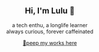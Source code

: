 <div align="center">

## Hi, I'm Lulu 👋

a tech enthu, a longlife learner <br>
always curious, forever caffeinated

[🔗peep my works here](https://lululuthfiah-portfolio.vercel.app/)
</div>
<!--
**lulultfh/lulultfh** is a ✨ _special_ ✨ repository because its `README.md` (this file) appears on your GitHub profile.

Here are some ideas to get you started:

- 🔭 I’m currently working on ...
- 🌱 I’m currently learning ...
- 👯 I’m looking to collaborate on ...
- 🤔 I’m looking for help with ...
- 💬 Ask me about ...
- 📫 How to reach me: ...
- 😄 Pronouns: ...
- ⚡ Fun fact: ...
-->
